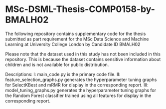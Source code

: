 # MSc-DSML-Thesis-COMP0158-by-BMALH02
The following repository contains supplementary code for the thesis submitted as part requirement for the MSc Data Science and Machine Learning at University College London by Candidate ID BMALH02

Please note that the dataset used in this study has not been included in this repository. This is because the dataset contains sensitive information about children and
is not available for public distribution.

Descriptions:
I: main_code.py is the primary code file.
II: feature_selection_graphs.py generates the hyperparameter tuning graphs for SelectKBest and mRMR for display in the corresponding report.
III: model_tuning_graphs.py generates the hyperparameter tuning graphs for the Random Forest classifier trained using all features for display in the corresponding report.

